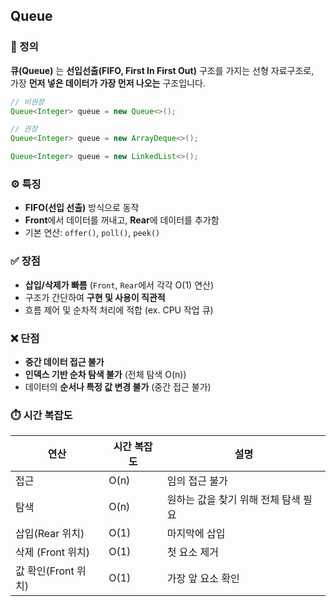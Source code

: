 ## Queue

### 📌 정의
**큐(Queue)** 는 **선입선출(FIFO, First In First Out)** 구조를 가지는 선형 자료구조로,  
가장 **먼저 넣은 데이터가 가장 먼저 나오는** 구조입니다.


```java
// 비권장 
Queue<Integer> queue = new Queue<>();

// 권장
Queue<Integer> queue = new ArrayDeque<>();

Queue<Integer> queue = new LinkedList<>();
```

### ⚙️ 특징
- **FIFO(선입 선출)** 방식으로 동작
- **Front**에서 데이터를 꺼내고, **Rear**에 데이터를 추가함
- 기본 연산: `offer()`, `poll()`, `peek()`

### ✅ 장점
- **삽입/삭제가 빠름** (`Front`, `Rear`에서 각각 O(1) 연산)
- 구조가 간단하여 **구현 및 사용이 직관적** 
- 흐름 제어 및 순차적 처리에 적합 (ex. CPU 작업 큐)

### ❌ 단점
- **중간 데이터 접근 불가** 
- **인덱스 기반 순차 탐색 불가**  (전체 탐색 O(n))
- 데이터의 **순서나 특정 값 변경 불가** (중간 접근 불가)

### ⏱️ 시간 복잡도

| 연산             | 시간 복잡도 | 설명              |
|----------------|--------|-----------------|
| 접근             | O(n)   | 임의 접근 불가        |
| 탐색             | O(n)   | 원하는 값을 찾기 위해 전체 탐색 필요 |
| 삽입(Rear 위치)    | O(1)   |  마지막에 삽입        |
| 삭제 (Front 위치)  | O(1)   |  첫 요소 제거    |
| 값 확인(Front 위치) | O(1)   | 가장 앞 요소 확인   |